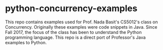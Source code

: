 # python-concurrency-examples
This repo contains examples used for Prof. Nada Basit's CS5012's class on Concurrency. Originally these examples were code snippets in Java. Since Fall 2017, the focus of the class has been to understand the Python programming language. This repo is a direct port of Professor's Java examples to Python.
